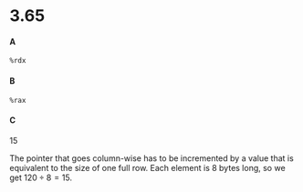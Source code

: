 # 3.65

#### A

`%rdx`

#### B

`%rax`

#### C

15

The pointer that goes column-wise has to be
incremented by a value that is equivalent to the
size of one full row. Each element is 8 bytes long,
so we get $120 \div 8 = 15$.
